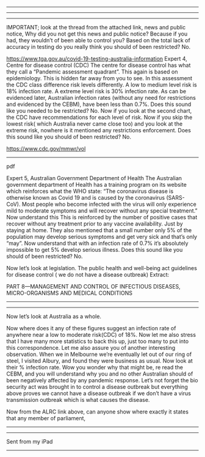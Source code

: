 -----

-----

-----

IMPORTANT; look at the thread from the attached link, news and public notice,
Why did you not get this news and public notice?
Because if you had, they wouldn’t of been able to control you?
Based on the total lack of accuracy in testing do you really think you should of been restricted? No.

https://www.tga.gov.au/covid-19-testing-australia-information
Expert 4, Centre for disease control (CDC)
The centre for disease control has what they call a “Pandemic assessment quadrant”.
This again is based on epidemiology.
This is hidden far away from you to see.
In this assessment the CDC class difference risk levels differently.
A low to medium level risk is 18% infection rate.
A extreme level risk is 30% infection rate.
As can be evidenced later, Australian infection rates (without any need for restrictions and evidenced by the
CEBM), have been less than 0.7%.
Does this sound like you needed to be restricted? No.
Now if you look at the second chart, the CDC have recommendations for each level of risk.
Now if you skip the lowest risk( which Australia never came close too) and you look at the extreme risk,
nowhere is it mentioned any restrictions enforcement.
Does this sound like you should of been restricted? No.

https://www.cdc.gov/mmwr/vol

-----

pdf

Expert 5, Australian Government Department of Health
The Australian government department of Health has a training program on its website which reinforces what
the WHO state:
“The coronavirus disease is otherwise known as Covid 19 and is caused by the coronavirus (SARS-CoV).
Most people who become infected with the virus will only experience mild to moderate symptoms and will
recover without any special treatment.”
Now understand this
This is reinforced by the number of positive cases that recover without any treatment prior to any vaccine
availability. Just by staying at home.
They also mentioned that a small number only 5% of the population may develop serious symptoms and get
very sick and that’s only “may”.
Now understand that with an infection rate of 0.7% it’s absolutely impossible to get 5% develop serious
illness.
Does this sound like you should of been restricted? No.

Now let’s look at legislation.
The public health and well-being act guidelines for disease control ( we do not have a disease outbreak)
Extract:

PART 8—MANAGEMENT AND CONTROL OF INFECTIOUS DISEASES, MICRO-ORGANISMS AND MEDICAL
CONDITIONS


-----

-----

Now let’s look at Australia as a whole.

Now where does it any of these figures suggest an infection rate of anywhere near a low to moderate
risk(CDC) of 18%.
Now let me also stress that I have many more statistics to back this up, just too many to put into this
correspondence.
Let me also assure you of another interesting observation.
When we in Melbourne we’re eventually let out of our ring of steel, I visited Albury, and found they were
business as usual.
Now look at their % infection rate.
Wow you wonder why that might be, re read the CEBM, and you will understand why you and no other
Australian should of been negatively affected by any pandemic response.
Let’s not forget the bio security act was brought in to control a disease outbreak but everything above proves
we cannot have a disease outbreak if we don’t have a virus transmission outbreak which is what causes the
disease.

Now from the ALRC link above, can anyone show where exactly it states that any member of parliament,


-----

-----

Sent from my iPad


-----

